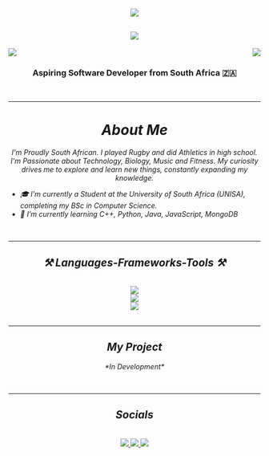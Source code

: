 <h1 align="center"; font="Bebas+Neue">
  <img src="https://capsule-render.vercel.app/api?type=waving&height=175&color=0:00CED1,100:02066F&text=Hi,%20I'm%20Jarred&reversal=true&textBg=false&fontAlign=50&animation=fadeIn&strokeWidth=0"/>
</h1>

<h2 align="center">
   <img src="https://readme-typing-svg.herokuapp.com/?font=Times+New+Roman&size=25&center=true&vCenter=true&width=500&height=70&duration=4000&lines=Computer+Science+Student;+Music+Lover;Fitness+Enthusiast;" />
</h2>

<div >
  <img align="right"src="https://visitor-badge.laobi.icu/badge?page_id=Jarred-Kelly.Jarred-Kelly"/>
  <a align="left" href="https://www.github.com/Jarred-Kelly" target="_blank" rel="noreferrer">
    <img src="https://img.shields.io/github/followers/Jarred-Kelly?logo=github&style=for-the-badge&color=0891b2&labelColor=0f172a" />
  </a>
</div>

<h3 align="center">Aspiring Software Developer from South Africa 🇿🇦​​​​​</h3>
<br/>

<hr>

<div align="center">
   <h1>
     <i>About Me</i>
   </h1>
    <p>
      <i> I'm Proudly South African.
      <i> I played Rugby and did Athletics in high school.
      <i> I'm Passionate about Technology, Biology, Music and Fitness.
      <i> My curiosity drives me to explore and learn new things, constantly expanding my knowledge.
    </p>
 </div>

 <ul>
     <li>🎓 I’m currently a Student at the University of South Africa (UNISA), completing my BSc in Computer Science.</li>
     <li>🌱 I’m currently learning C++, Python, Java, JavaScript, MongoDB</li>
 </ul>
 <br>

<hr>

<h2 align="center">⚒️ Languages-Frameworks-Tools ⚒️</h2>
<br/>
<div align="center">
    <img src="https://skillicons.dev/icons?i=html,css,vscode,github,git" /><br>
    <img src="https://skillicons.dev/icons?i=python,cpp,java,javascript" /><br>
    <img src="https://skillicons.dev/icons?i=premiere,photoshop" /><br>
</div>

<br/>
<hr/>

<div align="center">
  <h2> My Project</h2>
  <p>
    *In Development*
  </p>
  <br>
</div>

<hr/>

<h2 align="center"> Socials </h2>
<br/>
<div align="center">
  <a href="mailto:jk.jarredkelly26@gmail.com">
    <img src="https://skillicons.dev/icons?i=gmail"/>
  </a>
  <a href="https://linkedin.com/in/jkelly05" target="_blank">
    <img src="https://skillicons.dev/icons?i=linkedin"/>
  </a>
  <a href="https://github.com/Jarred-Kelly" target="_blank">
    <img src="https://skillicons.dev/icons?i=github"/>
  </a>
</div>


